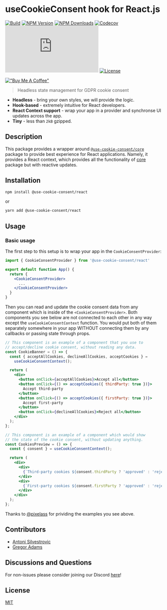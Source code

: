 # useCookieConsent hook for React.js

[![Build](https://img.shields.io/github/checks-status/use-cookie-consent/use-cookie-consent-react/main)](https://github.com/use-cookie-consent/use-cookie-consent-react/actions)
[![NPM Version](https://img.shields.io/npm/v/@use-cookie-consent/react)](https://www.npmjs.com/package/@use-cookie-consent/react)
[![NPM Downloads](https://img.shields.io/npm/dm/@use-cookie-consent/react)](https://www.npmjs.com/package/@use-cookie-consent/react)
[![Codecov](https://img.shields.io/codecov/c/github/use-cookie-consent/use-cookie-consent-react)](https://github.com/use-cookie-consent/use-cookie-consent-react/actions/workflows/codecov.yml)
[![gzipped size](https://img.badgesize.io/https:/unpkg.com/@use-cookie-consent/react@latest/build/index.es.js?label=gzipped&compression=gzip&style=flat-square)](https://unpkg.com/@use-cookie-consent/react@latest/build/index.es.js)
[![License](https://img.shields.io/npm/l/@use-cookie-consent/react)](https://github.com/use-cookie-consent/use-cookie-consent-react/blob/main/LICENSE)

[!["Buy Me A Coffee"](https://www.buymeacoffee.com/assets/img/custom_images/orange_img.png)](https://www.buymeacoffee.com/bring.shrubbery)

> Headless state management for GDPR cookie consent

- **Headless** - bring your own styles, we will provide the logic.
- **Hook-based** - extremely intuitive for React developers.
- **React Context support** - wrap your app in a provider and synchronse UI updates across the app.
- **Tiny** - less than `2kB` gzipped.

## Description

This package provides a wrapper around [`@use-cookie-consent/core`](https://github.com/use-cookie-consent/use-cookie-consent-core) package to provide best experience for React applications. Namely, it provides a React context, which provides all the functionality of [core](https://github.com/use-cookie-consent/use-cookie-consent-core) package but with reactive updates.

## Installation

```bash
npm install @use-cookie-consent/react
```

or

```bash
yarn add @use-cookie-consent/react
```

## Usage

### Basic usage

The first step to this setup is to wrap your app in the `CookieConsentProvider`:

```jsx
import { CookieConsentProvider } from '@use-cookie-consent/react'

export default function App() {
  return {
    <CookieConsentProvider>
      ...
    </CookieConsentProvider>
  }
}
```

Then you can read and update the cookie consent data from any component which is inside of the `<CookieConsentProvider>`. Both components you see below are not connected to each other in any way except the `useCookieConsentContext` function. You would put both of them separately somewhere in your app WITHOUT connecting them by any callbacks or passing state through props.

```jsx
// This component is an example of a component that you use to
// accept/decline cookie consent, without reading any data.
const CookieBanner = () => {
  const { acceptAllCookies, declineAllCookies, acceptCookies } =
    useCookieConsentContext();

  return (
    <div>
      <button onClick={acceptAllCookies}>Accept all</button>
      <button onClick={() => acceptCookies({ thirdParty: true })}>
        Accept third-party
      </button>
      <button onClick={() => acceptCookies({ firstParty: true })}>
        Accept first-party
      </button>
      <button onClick={declineAllCookies}>Reject all</button>
    </div>
  );
};
```

```jsx
// This component is an example of a component which would show
// the state of the cookie consent, without updating anything.
const CookiesPreview = () => {
  const { consent } = useCookieConsentContext();

  return (
    <div>
      <div>
        {`Third-party cookies ${consent.thirdParty ? 'approved' : 'rejected'}`}
      </div>
      <div>
        {`First-party cookies ${consent.firstParty ? 'approved' : 'rejected'}`}
      </div>
    </div>
  );
};
```

Thanks to [@pixelass](https://github.com/pixelass) for prividing the examples you see above.

## Contributors

- [Antoni Silvestrovic](https://github.com/bring-shrubbery)
- [Gregor Adams](https://github.com/pixelass)

## Discussions and Questions

For non-issues please consider joining our Discord [here](https://discord.gg/pa8epvzJbb)!

## License

[MIT](https://github.com/use-cookie-consent/use-cookie-consent-react/blob/main/LICENSE)
